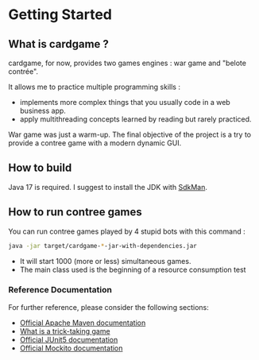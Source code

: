 # Getting Started

## What is cardgame ?

cardgame, for now, provides two games engines : war game and "belote contrée". 

It allows me to practice multiple programming skills :

* implements more complex things that you usually code in a web business app.
* apply multithreading concepts learned by reading but rarely practiced.

War game was just a warm-up. The final objective of the project is a try to provide a contree game with a modern dynamic GUI.

## How to build 

Java 17 is required. I suggest to install the JDK with [SdkMan](https://sdkman.io/).

## How to run contree games
You can run contree games played by 4 stupid bots with this command  :

```bash
java -jar target/cardgame-*-jar-with-dependencies.jar
```

* It will start 1000 (more or less) simultaneous games.
* The main class used is the beginning of a resource consumption test

### Reference Documentation
For further reference, please consider the following sections:

* [Official Apache Maven documentation](https://maven.apache.org/guides/index.html)
* [What is a trick-taking game](https://en.wikipedia.org/wiki/Trick-taking_game)
* [Official JUnit5 documentation](https://junit.org/junit5/docs/current/user-guide/)
* [Official Mockito documentation](https://javadoc.io/doc/org.mockito/mockito-core/latest/org/mockito/Mockito.html)
